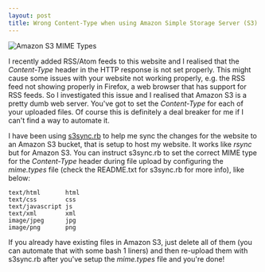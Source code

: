 ```yaml
---
layout: post
title: Wrong Content-Type when using Amazon Simple Storage Server (S3) as Web Hosting
---
```


![Amazon S3 MIME Types](/images/s3-mime-types.jpg)

I recently added RSS/Atom feeds to this website and I realised that the *Content-Type* header in the HTTP response is not set properly. This might cause some issues with your website not working properly, e.g. the RSS feed not showing properly in Firefox, a web browser that has support for RSS feeds. So I investigated this issue and I realised that Amazon S3 is a pretty dumb web server. You've got to set the *Content-Type* for each of your uploaded files. Of course this is definitely a deal breaker for me if I can't find a way to automate it.

I have been using [s3sync.rb](http://s3sync.net) to help me sync the changes for the website to an Amazon S3 bucket, that is setup to host my website. It works like *rsync* but for Amazon S3. You can instruct s3sync.rb to set the correct MIME type for the *Content-Type* header during file upload by configuring the *mime.types* file (check the README.txt for s3sync.rb for more info), like below:

    text/html       html
    text/css        css
    text/javascript js
    text/xml        xml
    image/jpeg      jpg
    image/png       png

If you already have existing files in Amazon S3, just delete all of them (you can automate that with some bash 1 liners) and then re-upload them with s3sync.rb after you've setup the *mime.types* file and you're done!
